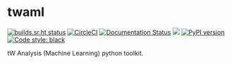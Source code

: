 # twaml

[![builds.sr.ht status](https://builds.sr.ht/~ddavis/twaml.svg)](https://builds.sr.ht/~ddavis/twaml?)
[![CircleCI](https://circleci.com/gh/drdavis/twaml.svg?style=svg)](https://circleci.com/gh/drdavis/twaml)
[![Documentation Status](https://readthedocs.org/projects/twaml/badge/?version=stable)](https://twaml.readthedocs.io/en/stable/?badge=stable)
![](https://img.shields.io/pypi/pyversions/twaml.svg?colorB=blue&style=flat)
[![PyPI version](https://img.shields.io/pypi/v/twaml.svg?colorB=486b87&style=flat)](https://pypi.org/project/twaml/)
[![Code style: black](https://img.shields.io/badge/code%20style-black-000000.svg)](https://github.com/ambv/black)

tW Analysis (Machine Learning) python toolkit.
